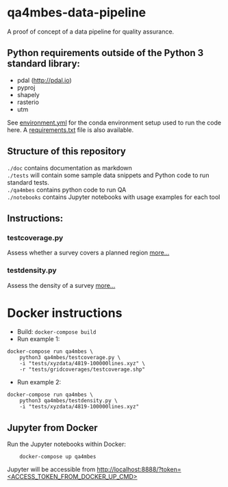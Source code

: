 # qa4mbes-data-pipeline
A proof of concept of a data pipeline for quality assurance.

## Python requirements outside of the Python 3 standard library:

- pdal (http://pdal.io)
- pyproj
- shapely
- rasterio
- utm

See [environment.yml](./environment.yml) for the conda environment setup used to run the code here. A [requirements.txt](./doc/requirements.txt) file is also available.

## Structure of this repository
`./doc` contains documentation as markdown  
`./tests` will contain some sample data snippets and Python code to run standard tests.  
`./qa4mbes` contains python code to run QA  
`./notebooks` contains Jupyter notebooks with usage examples for each tool  

## Instructions:

### testcoverage.py
Assess whether a survey covers a planned region [more...](./doc/testcoverage.md)

### testdensity.py
Assess the density of a survey [more...](./doc/testdensity.md)

# Docker instructions
* Build: `docker-compose build`
* Run example 1:
```
docker-compose run qa4mbes \
    python3 qa4mbes/testcoverage.py \
    -i "tests/xyzdata/4819-100000lines.xyz" \
    -r "tests/gridcoverages/testcoverage.shp"
```
* Run example 2:
```
docker-compose run qa4mbes \
    python3 qa4mbes/testdensity.py \
    -i "tests/xyzdata/4819-100000lines.xyz"
```

## Jupyter from Docker
Run the Jupyter notebooks within Docker:

```
    docker-compose up qa4mbes
```

Jupyter will be accessible from [http://localhost:8888/?token=<ACCESS_TOKEN_FROM_DOCKER_UP_CMD>](http://localhost:8888/)
